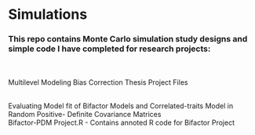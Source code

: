 # Simulations

### This repo contains Monte Carlo simulation study designs and simple code I have completed for research projects:  
\
\
Multilevel Modeling Bias Correction Thesis Project Files 

\
Evaluating Model fit of Bifactor Models and Correlated-traits Model in Random Positive- Definite Covariance Matrices \
Bifactor-PDM Project.R - Contains annoted R code for Bifactor Project

 
